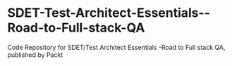


# SDET-Test-Architect-Essentials--Road-to-Full-stack-QA
Code Repository for SDET/Test Architect Essentials -Road to Full stack QA, published by Packt
